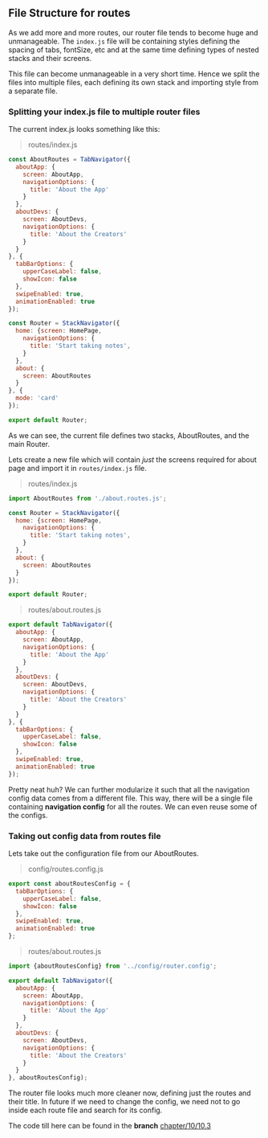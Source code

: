 ## File Structure for routes

As we add more and more routes, our router file tends to become huge and unmanageable. The `index.js` file will be containing styles defining the spacing of tabs, fontSize, etc and at the same time defining types of nested stacks and their screens.

This file can become unmanageable in a very short time. Hence we split the files into multiple files, each defining its own stack and importing style from a separate file.

### Splitting your index.js file to multiple router files

The current index.js looks something like this:

> routes/index.js

```js
const AboutRoutes = TabNavigator({
  aboutApp: {
    screen: AboutApp,
    navigationOptions: {
      title: 'About the App'
    }
  },
  aboutDevs: {
    screen: AboutDevs,
    navigationOptions: {
      title: 'About the Creators'
    }
  }
}, {
  tabBarOptions: {
    upperCaseLabel: false,
    showIcon: false
  },
  swipeEnabled: true,
  animationEnabled: true
});

const Router = StackNavigator({
  home: {screen: HomePage,
    navigationOptions: {
      title: 'Start taking notes',
    }
  },
  about: {
    screen: AboutRoutes
  }
}, {
  mode: 'card'
});

export default Router;
```

As we can see, the current file defines two stacks, AboutRoutes, and the main Router.

Lets create a new file which will contain *just* the screens required for about page and import it in `routes/index.js` file.

>routes/index.js

```js
import AboutRoutes from './about.routes.js';

const Router = StackNavigator({
  home: {screen: HomePage,
    navigationOptions: {
      title: 'Start taking notes',
    }
  },
  about: {
    screen: AboutRoutes
  }
});

export default Router;

```

>routes/about.routes.js

```js
export default TabNavigator({
  aboutApp: {
    screen: AboutApp,
    navigationOptions: {
      title: 'About the App'
    }
  },
  aboutDevs: {
    screen: AboutDevs,
    navigationOptions: {
      title: 'About the Creators'
    }
  }
}, {
  tabBarOptions: {
    upperCaseLabel: false,
    showIcon: false
  },
  swipeEnabled: true,
  animationEnabled: true
});
```

Pretty neat huh?
We can further modularize it such that all the navigation config data comes from a different file. This way, there will be a single file containing __navigation config__ for all the routes. We can even reuse some of the configs.


### Taking out config data from routes file

Lets take out the configuration file from our AboutRoutes.

>config/routes.config.js

```js
export const aboutRoutesConfig = {
  tabBarOptions: {
    upperCaseLabel: false,
    showIcon: false
  },
  swipeEnabled: true,
  animationEnabled: true
};
```

>routes/about.routes.js

```js
import {aboutRoutesConfig} from '../config/router.config';

export default TabNavigator({
  aboutApp: {
    screen: AboutApp,
    navigationOptions: {
      title: 'About the App'
    }
  },
  aboutDevs: {
    screen: AboutDevs,
    navigationOptions: {
      title: 'About the Creators'
    }
  }
}, aboutRoutesConfig);
```

The router file looks much more cleaner now, defining just the routes and their title. In future if we need to change the config, we need not to go inside each route file and search for its config.


The code till here can be found in the **branch** [chapter/10/10.3](https://github.com/master-atul/react-native-plus-plus-code/tree/chapter/10/10.3)

